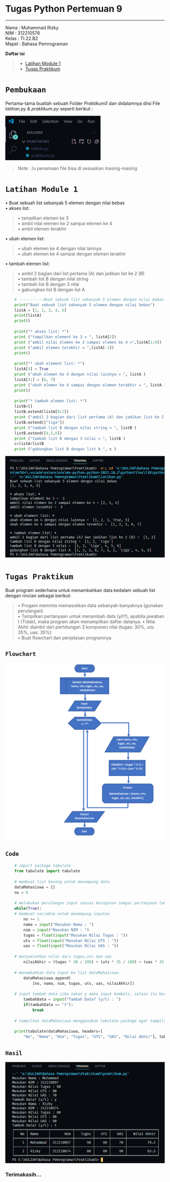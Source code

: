 # Tugas Python Pertemuan 9
___
Nama    : Muhammad Rizky<br>
NIM     : 312210576<br>
Kelas   : TI.22.B2<br>
Mapel   : Bahasa Pemrograman<br>

**Daftar isi**
> * [Latihan Module 1](#latihan-module-1)
> * [Tugas Praktikum](#tugas-praktikum)

# `Pembukaan`
Pertama-tama buatlah sebuah Folder *Praktikum5* dan didalamnya diisi File *latihan.py & praktikum.py* seperti berikut :

![img](img//1.png)
>Note : /u penamaan file bisa di sesuaikan masing-masing

# `Latihan Module 1`
• Buat sebuah list sebanyak 5 elemen dengan nilai bebas<br>
• akses list:
> • tampilkan elemen ke 3<br>
> • ambil nilai elemen ke 2 sampai elemen ke 4<br>
> • ambil elemen terakhir<br>

• ubah elemen list:

> • ubah elemen ke 4 dengan nilai lainnya <br>
> • ubah elemen ke 4 sampai dengan elemen terakhir<br>

• tambah elemen list:

> • ambil 2 bagian dari list pertama (A) dan jadikan list ke 2 (B)<br>
> • tambah list B dengan nilai string<br>
> • tambah list B dengan 3 nilai<br>
> • gabungkan list B dengan list A<br>

```python
    # -----------Buat sebuah list sebanyak 5 elemen dengan nilai bebas--------------
    print("Buat sebuah list sebanyak 5 elemen dengan nilai bebas")
    listA = [1, 2, 3, 4, 5]
    print(listA)
    print()

    print("* akses list: *")
    print ("tampilkan element ke 3 = ", listA[2])
    print ("ambil nilai elemen ke 2 sampai elemen ke 4 =",listA[1:4])
    print ("ambil elemen terakhir = ",listA[-1])
    print()

    print("* ubah element list: *")
    listA[3] = True
    print ("ubah elemen ke 4 dengan nilai lainnya = ", listA )
    listA[3:] = [6, 7]
    print ("ubah elemen ke 4 sampai dengan elemen terakhir = ", listA )
    print()

    print("* tambah elemen list: *")
    listB=[]
    listB.extend(listA[0:2])
    print ("ambil 2 bagian dari list pertama (A) dan jadikan list ke 2 (B) = ", listB )
    listB.extend(["tiga"])
    print ("tambah list B dengan nilai string = ", listB )
    listB.extend([4,5,6])
    print ("tambah list B dengan 3 nilai = ", listB )
    c=listA+listB
    print ("gabungkan list B dengan list A ", c )
   ```
![img](img//2.png)


# `Tugas Praktikum`
Buat program sederhana untuk menambahkan data kedalam sebuah list dengan rincian sebagai berikut:
> • Progam meminta memasukkan data sebanyak-banyaknya (gunakan perulangan)<br>
> • Tampilkan pertanyaan untuk menambah data (y/t?), apabila jawaban t (Tidak), maka program akan menampilkan daftar datanya. • Nilai Akhir diambil dari perhitungan 3 komponen nilai (tugas: 30%, uts: 35%, uas: 35%)<br>
> • Buat flowchart dan penjelasan programnya<br>

## `Flowchart`
![img](img//4.png)
## `Code`
```python
    # import package tabulate
    from tabulate import tabulate

    # membuat list kosong untuk menampung data
    dataMahasiswa = []
    no = 0

    # melakukan perulangan input sesuai keinginan sampai pertanyaan tambah data dimunculkan kembali
    while(True):
    # membuat variable untuk menampung inputan
        no += 1
        nama = input("Masukan Nama : ")
        nim = input("Masukan NIM : ")
        tugas = float(input("Masukan Nilai Tugas : "))
        uts = float(input("Masukan Nilai UTS : "))
        uas = float(input("Masukan Nilai UAS : "))
        
    # menjumlahkan nilai dari tugas,uts dan uas
        nilaiAkhir = (tugas * 30 / 100) + (uts * 35 / 100) + (uas * 35 / 100)

    # menambahkan data input ke list dataMahasiswa
        dataMahasiswa.append(
            [no, nama, nim, tugas, uts, uas, nilaiAkhir])

    # input tambah data jika tekan y maka input kembali, selain itu berhenti dan tampilkan data
        tambahData = input("Tambah Data? (y/t) : ")
        if(tambahData == "t"):
            break

    # tampilkan dataMahasiswa menggunakan tabulate package agar tampilan berbentuk table

    print(tabulate(dataMahasiswa, headers=[
        "No", "Nama", "Nim", "Tugas", "UTS", "UAS", "Nilai Akhir"], tablefmt="fancy_grid"))
```
## `Hasil`
![img](img//3.png)

### Terimakasih...